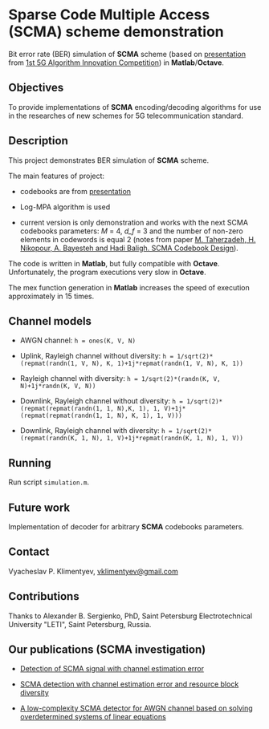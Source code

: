 # Sparse Code Multiple Access (SCMA) scheme demonstration

Bit error rate (BER) simulation of **SCMA** scheme (based on [presentation](http://www.innovateasia.com/5g/images/pdf/1st%205G%20Algorithm%20Innovation%20Competition-ENV1.0%20-%20SCMA.pdf) from [1st 5G Algorithm Innovation Competition](http://www.innovateasia.com/5g/en/)) in **Matlab**/**Octave**.

## Objectives

To provide implementations of **SCMA** encoding/decoding algorithms for use in the researches of new schemes for 5G telecommunication standard.

## Description

This project demonstrates BER simulation of **SCMA** scheme.

The main features of project:

* codebooks are from [presentation](http://www.innovateasia.com/5g/images/pdf/1st%205G%20Algorithm%20Innovation%20Competition-ENV1.0%20-%20SCMA.pdf)

* Log-MPA algorithm is used

* current version is only demonstration and  works with the next SCMA codebooks parameters: *M* = 4, *d_f* = 3 and the number of non-zero elements in codewords is equal 2 (notes from paper [M. Taherzadeh, H. Nikopour, A. Bayesteh and Hadi Baligh. SCMA Codebook Design](https://arxiv.org/pdf/1408.3653v1.pdf)).

The code is written in **Matlab**, but fully compatible with **Octave**.
Unfortunately, the program executions very slow in **Octave**.

The mex function generation in **Matlab** increases the speed of execution approximately in 15 times.

## Channel models

* AWGN channel: `h = ones(K, V, N)`

* Uplink, Rayleigh channel without diversity: `h = 1/sqrt(2)*(repmat(randn(1, V, N), K, 1)+1j*repmat(randn(1, V, N), K, 1))`

* Rayleigh channel with diversity: `h = 1/sqrt(2)*(randn(K, V, N)+1j*randn(K, V, N))`

* Downlink, Rayleigh channel without diversity: `h = 1/sqrt(2)*(repmat(repmat(randn(1, 1, N),K, 1), 1, V)+1j*(repmat(repmat(randn(1, 1, N), K, 1), 1, V)))`

* Downlink, Rayleigh channel with diversity: `h = 1/sqrt(2)*(repmat(randn(K, 1, N), 1, V)+1j*repmat(randn(K, 1, N), 1, V))`

## Running

Run script `simulation.m`.

## Future work

Implementation of decoder for arbitrary **SCMA** codebooks parameters.

## Contact

Vyacheslav P. Klimentyev, vklimentyev@gmail.com

## Contributions

Thanks to Alexander B. Sergienko, PhD, Saint Petersburg Electrotechnical University "LETI", Saint Petersburg, Russia.

## Our publications (SCMA investigation)

* [Detection of SCMA signal with channel estimation error](http://ieeexplore.ieee.org/document/7561515/)

* [SCMA detection with channel estimation error and resource block diversity](http://ieeexplore.ieee.org/document/7491765/)

* [A low-complexity SCMA detector for AWGN channel based on solving overdetermined systems of linear equations](http://ieeexplore.ieee.org/document/7779331/)